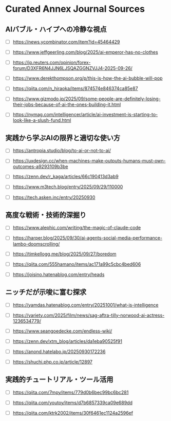 # Curated Annex Journal Sources

## AIバブル・ハイプへの冷静な視点

- [ ] https://news.ycombinator.com/item?id=45464429
  <!-- ジェフ・ベゾスのAIバブル発言に対するHacker Newsの議論。AIインフラの持続可能性、恩恵の公平性、労働市場への影響について技術者視点の多角的な論点を提供。ドットコムバブルとの比較から、AI開発者自身のキャリアリスクまで踏み込んだ必読の議論。 -->

- [ ] https://www.jeffgeerling.com/blog/2025/ai-emperor-has-no-clothes
  <!-- 「AIの皇帝は裸だ」という辛辣なタイトルで、AI業界の過度な熱狂と持続不可能なバブル状態を警告。CursorやGitHub Copilotなどの実用ツールの価値を認めつつも、兆ドル規模の評価が将来の利益で裏付けられるとは考えられないと指摘。技術者として冷静な視点を保つための必読記事。 -->

- [ ] https://jp.reuters.com/opinion/forex-forum/D3XFR6N4JJN6LJSQAZGGNZVJJ4-2025-09-26/
  <!-- ロイターのコラムがAI投資バブルにおける「3つのジレンマ」を分析。金融・経済的視点からAIインフラ投資の矛盾を解き明かし、技術者が理解すべき資本配分の歪みを浮き彫りに。 -->

- [ ] https://www.derekthompson.org/p/this-is-how-the-ai-bubble-will-pop
  <!-- AIインフラへの年間4,000億ドルの投資がアポロ計画を超えるペースで加速する異常さを分析。製品未発表のスタートアップへの巨額資金調達、会計処理での支出隠蔽、データセンターのGDP寄与率など、バブル崩壊の予兆を具体的に指摘。エンジニアが知るべき市場の現実。 -->

- [ ] https://qiita.com/n_hiraoka/items/874574e846374ca85e87
  <!-- ByteDanceが日本で展開する「SousakuAI」の「日本製AI」偽装問題を徹底検証。技術的な分析を通じてマーケティングの虚偽を暴き、AI業界における信頼性と透明性の重要性を問う。技術者としての倫理的判断力が試される一本。 -->

- [ ] https://www.gizmodo.jp/2025/09/some-people-are-definitely-losing-their-jobs-because-of-ai-the-ones-building-it.html
  <!-- AIは仕事を奪うが、AIを作っていた開発者の仕事もなくなるという皮肉な現実。AI業界で働く技術者自身が直面する雇用リスクと市場の矛盾を描き、過度な楽観論への警鐘を鳴らす。 -->

- [ ] https://nymag.com/intelligencer/article/ai-investment-is-starting-to-look-like-a-slush-fund.html
  <!-- AI投資が「泥沼化する資金」に見え始めているという辛辣な分析。投機的な資本の動きと実際のビジネス価値の乖離を指摘し、技術者が冷静に市場を見極める重要性を説く。 -->

## 実践から学ぶAIの限界と適切な使い方

- [ ] https://antropia.studio/blog/to-ai-or-not-to-ai/
  <!-- 2週間のAI全面活用開発実験が明かす深刻な課題。「80%は簡単、残り20%に80%の時間」という現実、コードの肥大化、保守性の低下など、実践から得た貴重な教訓。AIは「強力な検索エンジン」「ラバーダッキング」「コードスニペット生成」など特定の役割で使うべきという具体的な提言が秀逸。 -->

- [ ] https://uxdesign.cc/when-machines-make-outputs-humans-must-own-outcomes-a9293109b3be
  <!-- AIが「アウトプット」を生み出しても、「アウトカム」の責任は人間が負うという本質的な議論。批判的思考、システム思考、シナリオプランニングなど、AI時代に求められる人間ならではの高度な認知能力を明確化。エンジニアとしての価値を再定義する必読の論考。 -->

- [ ] https://zenn.dev/r_kaga/articles/66c190413d3ab9
  <!-- 「そのAI生成コード、全部レビューしますか？全部信じますか？」という問いかけが鋭い。AI生成コードへの過度な信頼がもたらすリスクと、適切なレビュー体制の必要性を実践的に論じる。 -->

- [ ] https://www.m3tech.blog/entry/2025/09/29/110000
  <!-- あえて二度手間することで取り戻す、AI時代のコーディングの楽しさ。効率化の罠に陥らず、学習と理解を重視する開発姿勢の重要性を説く。AIツールに振り回されない、主体的な開発者像を提示。 -->

- [ ] https://tech.asken.inc/entry/20250930
  <!-- asken入社5ヶ月でAIツールと向き合って学んだこと。新人エンジニアの視点から、AIツールの適切な活用法と落とし穴を率直に語る。実務での具体的な経験に基づく貴重な知見。 -->

## 高度な戦術・技術的深掘り

- [ ] https://www.alephic.com/writing/the-magic-of-claude-code
  <!-- Claude Codeの「魔法」の正体を技術的に解説。ファイルシステムアクセスとUnix哲学の統合が、なぜLLMエージェントに決定的な優位性をもたらすのか。エージェントシステム構築の青写真として必読。「プロダクトオーバーハング」という概念も示唆に富む。 -->

- [ ] https://harper.blog/2025/09/30/ai-agents-social-media-performance-lambo-doomscrolling/
  <!-- AIエージェントにソーシャルメディアを与えた実験が、予想外の生産性向上とランボルギーニ要求という人間らしい行動を生む。LLMが2000年代のソーシャルインタラクションデータに過度に重み付けされているという仮説が興味深い。エージェント設計の常識に挑戦する刺激的な研究。 -->

- [ ] https://timkellogg.me/blog/2025/09/27/boredom
  <!-- 「AIは退屈するのか？」という哲学的な問いから、エージェント設計の本質に迫る。単なる思考実験ではなく、AIの挙動理解と設計改善への実践的示唆を含む深い考察。 -->

- [ ] https://qiita.com/555hamano/items/ac171a99c5cbc4bed606
  <!-- MCPの活用や応用への考察。高品質な学習データ生成とモデル改善への活用という、実践的かつ高度な技術トピック。MCPの可能性を探る技術者必読の一本。 -->

- [ ] https://joisino.hatenablog.com/entry/heads
  <!-- LLMのアテンションと外挿についての技術的深掘り。表面的なAI活用を超えて、モデルの内部機構を理解したいエンジニアのための専門的な解説。 -->

## ニッチだが示唆に富む探求

- [ ] https://yamdas.hatenablog.com/entry/20251001/what-is-intelligence
  <!-- GoogleのVP兼フェローが問う「知能とは何か？」。AIの進化を議論する前に立ち返るべき根本的な問い。技術的実装を超えた哲学的考察が、エンジニアの思考を深める。 -->

- [ ] https://variety.com/2025/film/news/sag-aftra-tilly-norwood-ai-actress-1236534779/
  <!-- SAG-AFTRAがAI女優「Tilly Norwood」を批判。「俳優ではない」という声明が示す、AI生成コンテンツと人間の創造性の境界線。エンターテインメント業界の視点から、AI倫理を考える材料を提供。 -->

- [ ] https://www.seangoedecke.com/endless-wiki/
  <!-- AI生成の「エンドレスWikipedia」。一見遊びのようだが、AI生成コンテンツの質、信頼性、そして人間による知識キュレーションの価値を問う実験的プロジェクト。 -->

- [ ] https://zenn.dev/xtm_blog/articles/da1eba90525f91
  <!-- 「あなたもAIで簡単に稼げる！！」に蹴りを入れるまで。YouTube動画自動生成の実態を暴き、AIで簡単に稼げるという幻想を打ち砕く。技術的検証と倫理的考察を兼ね備えた実践レポート。 -->

- [ ] https://anond.hatelabo.jp/20250930172236
  <!-- はてなの生成AIが突飛で不適切な物語を生成し話題に。AIの予測不可能な挙動と、それをプロダクションで使う際のリスク管理の重要性を示す生々しい事例。 -->

- [ ] https://shuchi.php.co.jp/article/12897
  <!-- 若者に広がる「報われ消費」とChatGPT"チャッピー"が象徴する時代の欲望。AI利用の社会的・心理的側面を掘り下げ、技術が人間の欲求をどう満たすかを考察。エンジニアが見落としがちな人間的視点を提供。 -->

## 実践的チュートリアル・ツール活用

- [ ] https://qiita.com/7mpy/items/779d0b6bec99bc6bc281
  <!-- Sora2で10秒以上の動画を作成する「無限Sora編」。制約を回避する創意工夫が光る実践的ガイド。新しいAIツールの可能性を最大限引き出すハック精神が学べる。 -->

- [ ] https://qiita.com/youtoy/items/d7b6857339ca09e689dd
  <!-- Ollama公式の「Web search」APIをNode.jsで試す。具体的な実装例を通じて、最新AIツールを実務で活用する方法を学べる実践的チュートリアル。 -->

- [ ] https://qiita.com/ktrk2002/items/30f6461ec1124a2596ef
  <!-- GeminiとIllustratorスクリプトを作る効率化実践。デザインツールとAIの組み合わせという、コーディング以外の領域でのAI活用事例。 -->
